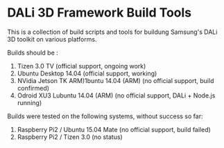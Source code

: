 # DALi 3D Framework Build Tools
This is a collection of build scripts and tools for buildung Samsung's DALi 3D toolkit
on various platforms.

Builds should be :

1. Tizen 3.0 TV (official support, ongoing work)
1. Ubuntu Desktop 14.04 (official support, working)
1. NVidia Jetson TK ARM)1buntu 14.04 (ARM) (no official support, build confirmed)
1. Odroid XU3 Lubuntu 14.04 (ARM) (no official support, DALi + Node.js running)

Builds were tested on the following systems, without success so far:

1. Raspberry Pi2 / Ubuntu 15.04 Mate (no official support, build failed)
2. Raspberry Pi2 / Tizen 3.0 (no status)
